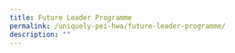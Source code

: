 ```yaml
---
title: Future Leader Programme
permalink: /uniquely-pei-hwa/future-leader-programme/
description: ""
---
```

